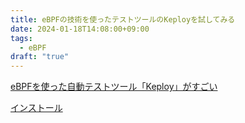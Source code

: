 ```yaml
---
title: eBPFの技術を使ったテストツールのKeployを試してみる
date: 2024-01-18T14:08:00+09:00
tags:
  - eBPF
draft: "true"
---
```




[eBPFを使った自動テストツール「Keploy」がすごい](https://zenn.dev/jambowrd/articles/3ee00f61c0b827)

[インストール](https://keploy.io/docs/server/macos/installation/)


